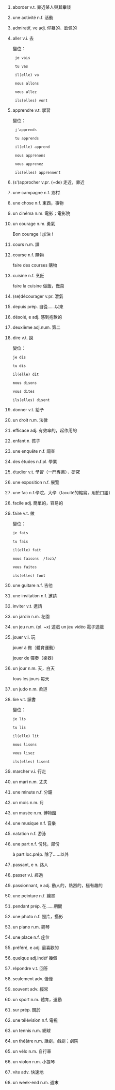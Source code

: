 1. aborder  v.t. 靠近某人與其攀談
2. une activité n.f. 活動
3. admiratif, ve    adj. 仰慕的，欽佩的
4. aller    v.i. 去

    變位：

        je vais
        
        tu vas

        il(elle) va

        nous allons

        vous allez

        ils(elles) vont
5. apprendre    v.t. 學習

    變位：

        j'apprends

        tu apprends

        il(elle) apprend

        nous apprenons

        vous apprenez

        ils(elles) apprennent
6. (s')approcher    v.pr. (+de) 走近，靠近
7. une campagne n.f. 鄉村
8. une chose    n.f. 東西，事物
9. un cinéma    n.m. 電影；電影院
10. un courage  n.m. 勇氣

    Bon courage !   加油！
11. cours   n.m. 課
12. course  n.f. 購物

    faire des courses   購物
13. cuisine n.f. 烹飪

    faire la cuisine    做飯，做菜
14. (se)décourager  v.pr. 泄氣
15. depuis  prép. 自從……以來
16. désolé, e   adj. 感到抱歉的
17. deuxième    adj.num. 第二
18. dire    v.t. 說

    變位：

        je dis

        tu dis

        il(elle) dit

        nous disons

        vous dites

        ils(elles) disent
19. donner  v.t. 給予
20. un droit    n.m. 法律
21. efficace    adj. 有效率的，起作用的
22. enfant  n. 孩子
23. une enquête n.f. 調查
24. des études  n.f.pl. 學業
25. étudier v.t. 學習（一門專業），研究
26. une exposition  n.f. 展覽
27. une fac n.f.學院，大學（faculté的縮寫，用於口語）
28. facile  adj. 簡單的，容易的
29. faire   v.t. 做

    變位：

        je fais

        tu fais

        il(elle) fait

        nous faisons  /fəzɔ̃/

        vous faites

        ils(elles) font
30. une guitare n.f. 吉他
31. une invitation  n.f. 邀請
32. inviter v.t. 邀請
33. un jardin   n.m. 花園
34. un jeu  n.m. (pl. ~x) 遊戲
    un jeu vidéo    電子遊戲
35. jouer   v.i. 玩

    jouer à 做（體育運動）

    jouer de    彈奏（樂器）
36. un jour n.m. 天，白天
    
    tous les jours  每天
37. un judo n.m. 柔道
38. lire    v.t. 讀書

    變位：

        je lis

        tu lis

        il(elle) lit

        nous lisons

        vous lisez

        ils(elles) lisent
39. marcher v.i. 行走
40. un mari n.m. 丈夫
41. une minute  n.f. 分鐘
42. un mois n.m. 月
43. un musée    n.m. 博物館
44. une musique n.f. 音樂
45. natation    n.f. 游泳
46. une part    n.f. 份兒，部份
    
    à part  loc.prép. 除了……以外
47. passant, e  n. 路人
48. passer  v.i. 經過
49. passionnant, e  adj. 動人的，熱烈的，極有趣的
50. une peinture    n.f. 繪畫
51. pendant prép. 在……期間
52. une photo   n.f. 照片，攝影
53. un piano    n.m. 鋼琴
54. une place   n.f. 座位
55. préféré, e  adj. 最喜歡的
56. quelque adj.indéf 幾個
57. répondre    v.t. 回答
58. seulement   adv. 僅僅
59. souvent adv. 經常
60. un sport    n.m. 體育，運動
61. sur prép. 關於
62. une télévision  n.f. 電視
63. un tennis   n.m. 網球
64. un théâtre  n.m. 話劇，戲劇；劇院
65. un vélo n.m. 自行車
66. un violon   n.m. 小提琴
67. vite    adv. 快速地
68. un week-end n.m. 週末